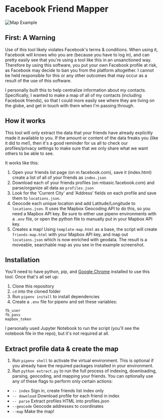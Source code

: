 # Facebook Friend Mapper

![Map Example](https://raw.githubusercontent.com/jcontini/facebook-scraper/master/example.jpg)

## First: A Warning
Use of this tool likely violates Facebook's terms & conditions. When using it, Facebook will knows who you are (because you have to log in), and can pretty easily see that you're using a tool like this in an unsanctioned way. Therefore by using this software, you put your own Facebook profile at risk, as Facebook may decide to ban you from the platform altogether. I cannot be held responsible for this or any other outcomes that may occur as a result of the use of this software.

I personally built this to help centralize information about my contacts. Specifically, I wanted to make a map of all of my contacts (including Facebook friends), so that I could more easily see where they are living on the globe, and get in touch with them when I'm passing through.

## How it works
This tool will only extract the data that your friends have already explicitly made it available to you. If the amount or content of the data freaks you (like it did to me!), then it's a good reminder for us all to check our profiles/privacy settings to make sure that we only share what we want others to be able to see.

It works like this:
1. Open your friends list page (on m.facebook.com), save it (index.html) create a list of all of your friends as `index.json`
2. Download each of your friends profiles (on mbasic.facebook.com) and parse/organize all data as `profiles.json`
3. Look for the 'Current City' and 'Address' fields on each profile and save them to `locations.json`.
4. Geocode each unique location and add Latitude/Longitude to `locations.json`. It uses the Mapbox Geocoding API to do this, so you need a Mapbox API key. Be sure to either use pipenv environments with a `.env` file, or open the python file to manually put in your Mapbox API key.
5. Creates a map! Using `template-map.html` as a base, the script will create `friends-map.html` with your Mapbox API key, and map out `locations.json` which is now enriched with geodata. The result is a moveable, searchable map as you see in the example screenshot.
 
## Installation
You'll need to have python, pip, and [Google Chrome](https://www.google.com/chrome/) installed to use this tool. Once that's all set up:

1. Clone this repository
2. `cd` into the cloned folder 
3. Run `pipenv install` to install dependencies
4. Create a `.env` file for pipenv and set these variables:
```
fb_user
fb_pass
mapbox_token
```

I personally used Jupyter Notebook to run the script (you'll see the notebook file in the repo), but it's not required at all.

## Extract profile data & create the map
1. Run `pipenv shell` to activate the virtual environment. This is optional if you already have the required packages installed in your environment.
2. Run `python extract.py` to run the full process of indexing, downloading, parsing, geocoding, and mapping your friends. You can optionally use any of these flags to perform only certain actions:

- `-- index` Sign in, create friends list index only
- `-- download` Download profile for each friend in index
- `-- parse` Extract profiles HTML into profiles.json
- `--geocode` Geocode addresses to coordinates
- `--map` Make the map!